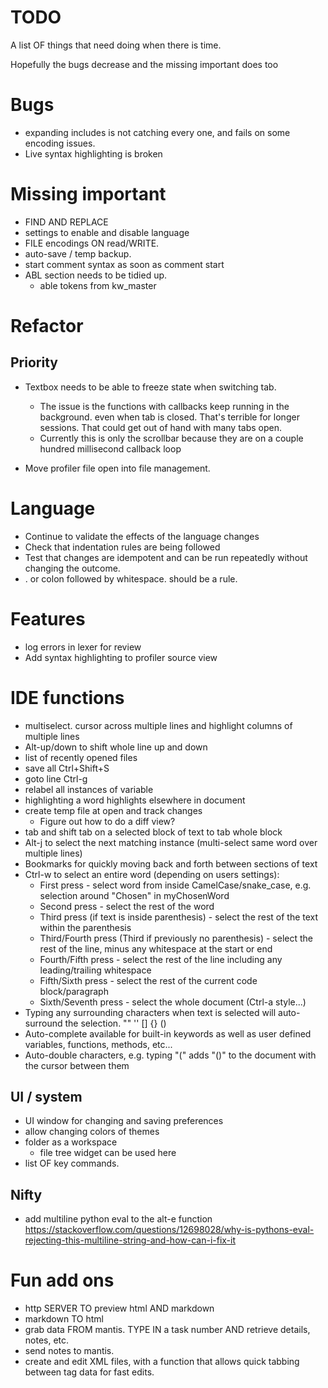 # TODO

A list OF things that need doing when there is time. 

Hopefully the bugs decrease and the missing important does too


# Bugs
- expanding includes is not catching every one, and fails on some encoding issues. 
- Live syntax highlighting is broken 

# Missing important
- FIND AND REPLACE
- settings to enable and disable language
- FILE encodings ON read/WRITE. 
- auto-save / temp backup.
- start comment syntax as soon as comment start
- ABL section needs to be tidied up.
  - able tokens from kw_master 


# Refactor
## Priority

- Textbox needs to be able to freeze state when switching tab. 
  - The issue is the functions with callbacks keep running in the background. even when tab is closed. That's terrible for longer sessions. That could get out of hand with many tabs open. 
  - Currently this is only the scrollbar because they are on a couple hundred millisecond callback loop

- Move profiler file open into file management. 

# Language
- Continue to validate the effects of the language changes
- Check that indentation rules are being followed 
- Test that changes are idempotent and can be run repeatedly without changing the outcome. 
- . or colon followed by whitespace. should be a rule.

# Features
- log errors in lexer for review
- Add syntax highlighting to profiler source view

# IDE functions 
- multiselect. cursor across multiple lines and highlight columns of multiple lines
- Alt-up/down to shift whole line up and down
- list of recently opened files
- save all Ctrl+Shift+S
- goto line Ctrl-g
- relabel all instances of variable 
- highlighting a word highlights elsewhere in document
- create temp file at open and track changes 
  - Figure out how to do a diff view? 
- tab and shift tab on a selected block of text to tab whole block
- Alt-j to select the next matching instance (multi-select same word over multiple lines)
- Bookmarks for quickly moving back and forth between sections of text
- Ctrl-w to select an entire word (depending on users settings):
  - First press - select word from inside CamelCase/snake_case, e.g. selection around "Chosen" in myChosenWord
  - Second press - select the rest of the word 
  - Third press (if text is inside parenthesis) - select the rest of the text within the parenthesis
  - Third/Fourth press (Third if previously no parenthesis) - select the rest of the line, minus any whitespace at the start or end
  - Fourth/Fifth press - select the rest of the line including any leading/trailing whitespace
  - Fifth/Sixth press - select the rest of the current code block/paragraph
  - Sixth/Seventh press - select the whole document (Ctrl-a style...)
- Typing any surrounding characters when text is selected will auto-surround the selection. "" '' [] {} () 
- Auto-complete available for built-in keywords as well as user defined variables, functions, methods, etc...
- Auto-double characters, e.g. typing "(" adds "()" to the document with the cursor between them

## UI / system
- UI window for changing and saving preferences
- allow changing colors of themes 
- folder as a workspace
    - file tree widget can be used here
- list OF key commands.  

## Nifty
- add multiline python eval to the alt-e function https://stackoverflow.com/questions/12698028/why-is-pythons-eval-rejecting-this-multiline-string-and-how-can-i-fix-it


# Fun add ons
- http SERVER TO preview html AND markdown
- markdown TO html
- grab data FROM mantis. TYPE IN a task number AND retrieve details, notes, etc. 
- send notes to mantis. 
- create and edit XML files, with a function that allows quick tabbing between tag data for fast edits.









